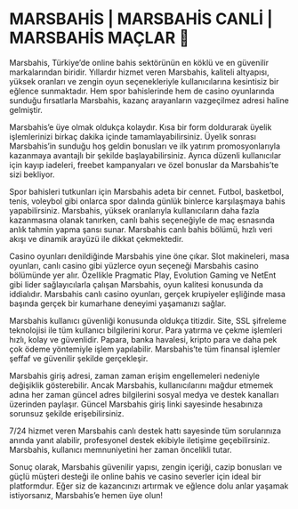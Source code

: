 # MARSBAHİS | MARSBAHİS CANLİ | MARSBAHİS MAÇLAR 💯
Marsbahis, Türkiye’de online bahis sektörünün en köklü ve en güvenilir markalarından biridir. Yıllardır hizmet veren Marsbahis, kaliteli altyapısı, yüksek oranları ve zengin oyun seçenekleriyle kullanıcılarına kesintisiz bir eğlence sunmaktadır. Hem spor bahislerinde hem de casino oyunlarında sunduğu fırsatlarla Marsbahis, kazanç arayanların vazgeçilmez adresi haline gelmiştir.

Marsbahis’e üye olmak oldukça kolaydır. Kısa bir form doldurarak üyelik işlemlerinizi birkaç dakika içinde tamamlayabilirsiniz. Üyelik sonrası Marsbahis’in sunduğu hoş geldin bonusları ve ilk yatırım promosyonlarıyla kazanmaya avantajlı bir şekilde başlayabilirsiniz. Ayrıca düzenli kullanıcılar için kayıp iadeleri, freebet kampanyaları ve özel bonuslar da Marsbahis’te sizi bekliyor.

Spor bahisleri tutkunları için Marsbahis adeta bir cennet. Futbol, basketbol, tenis, voleybol gibi onlarca spor dalında günlük binlerce karşılaşmaya bahis yapabilirsiniz. Marsbahis, yüksek oranlarıyla kullanıcıların daha fazla kazanmasına olanak tanırken, canlı bahis seçeneğiyle de maç esnasında anlık tahmin yapma şansı sunar. Marsbahis canlı bahis bölümü, hızlı veri akışı ve dinamik arayüzü ile dikkat çekmektedir.

Casino oyunları denildiğinde Marsbahis yine öne çıkar. Slot makineleri, masa oyunları, canlı casino gibi yüzlerce oyun seçeneği Marsbahis casino bölümünde yer alır. Özellikle Pragmatic Play, Evolution Gaming ve NetEnt gibi lider sağlayıcılarla çalışan Marsbahis, oyun kalitesi konusunda da iddialıdır. Marsbahis canlı casino oyunları, gerçek krupiyeler eşliğinde masa başında gerçek bir kumarhane deneyimi yaşamanızı sağlar.

Marsbahis kullanıcı güvenliği konusunda oldukça titizdir. Site, SSL şifreleme teknolojisi ile tüm kullanıcı bilgilerini korur. Para yatırma ve çekme işlemleri hızlı, kolay ve güvenlidir. Papara, banka havalesi, kripto para ve daha pek çok ödeme yöntemiyle işlem yapılabilir. Marsbahis’te tüm finansal işlemler şeffaf ve güvenilir şekilde gerçekleşir.

Marsbahis giriş adresi, zaman zaman erişim engellemeleri nedeniyle değişiklik gösterebilir. Ancak Marsbahis, kullanıcılarını mağdur etmemek adına her zaman güncel adres bilgilerini sosyal medya ve destek kanalları üzerinden paylaşır. Güncel Marsbahis giriş linki sayesinde hesabınıza sorunsuz şekilde erişebilirsiniz.

7/24 hizmet veren Marsbahis canlı destek hattı sayesinde tüm sorularınıza anında yanıt alabilir, profesyonel destek ekibiyle iletişime geçebilirsiniz. Marsbahis, kullanıcı memnuniyetini her zaman öncelikli tutar.

Sonuç olarak, Marsbahis güvenilir yapısı, zengin içeriği, cazip bonusları ve güçlü müşteri desteği ile online bahis ve casino severler için ideal bir platformdur. Eğer siz de kazancınızı artırmak ve eğlence dolu anlar yaşamak istiyorsanız, Marsbahis’e hemen üye olun!
